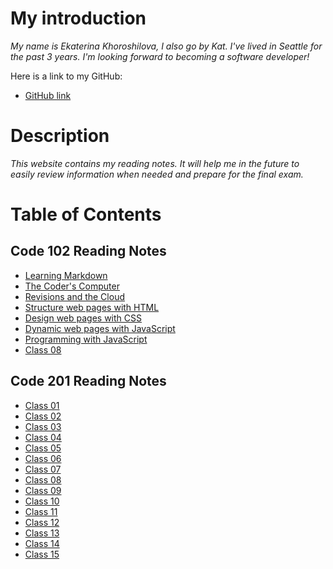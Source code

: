 # My introduction 

*My name is Ekaterina Khoroshilova, I also go by Kat. I've lived in Seattle for the past 3 years. I'm looking forward to becoming a software developer!*

Here is a link to my GitHub:

* [GitHub link](https://github.com/KatyaKho)

# Description

*This website contains my reading notes. It will help me in the future to easily review information when needed and prepare for the final exam.*

# Table of Contents

## Code 102 Reading Notes
- [Learning Markdown](102/read-01.md)
- [The Coder's Computer](102/read-02.md)
- [Revisions and the Cloud](102/class-03.md)
- [Structure web pages with HTML](102/class-04.md)
- [Design web pages with CSS](102/class-05.md)
- [Dynamic web pages with JavaScript](102/class-06.md)
- [Programming with JavaScript](102/class-07.md)
- [Class 08](102/class-08.md)

## Code 201 Reading Notes
- [Class 01](201/class-01.md)
- [Class 02](201/class-02.md)
- [Class 03](201/class-03.md)
- [Class 04](201/class-04.md)
- [Class 05](201/class-05.md)
- [Class 06](201/class-06.md)
- [Class 07](201/class-07.md)
- [Class 08](201/class-08.md)
- [Class 09](201/class-09.md)
- [Class 10](201/class-10.md)
- [Class 11](201/class-11.md)
- [Class 12](201/class-12.md)
- [Class 13](201/class-13.md)
- [Class 14](201/class-14.md)
- [Class 15](201/class-15.md)
